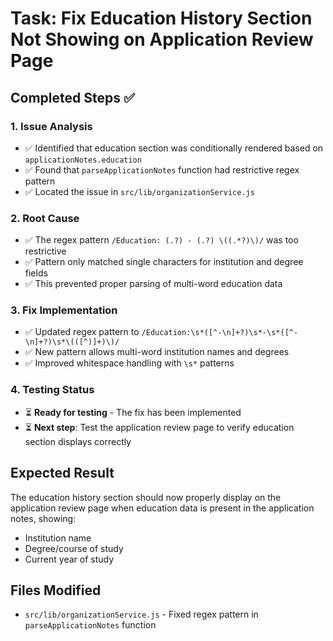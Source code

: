 # Task: Fix Education History Section Not Showing on Application Review Page

## Completed Steps ✅

### 1. Issue Analysis

- ✅ Identified that education section was conditionally rendered based on `applicationNotes.education`
- ✅ Found that `parseApplicationNotes` function had restrictive regex pattern
- ✅ Located the issue in `src/lib/organizationService.js`

### 2. Root Cause

- ✅ The regex pattern `/Education: (.?) - (.?) \((.*?)\)/` was too restrictive
- ✅ Pattern only matched single characters for institution and degree fields
- ✅ This prevented proper parsing of multi-word education data

### 3. Fix Implementation

- ✅ Updated regex pattern to `/Education:\s*([^-\n]+?)\s*-\s*([^-\n]+?)\s*\(([^)]+)\)/`
- ✅ New pattern allows multi-word institution names and degrees
- ✅ Improved whitespace handling with `\s*` patterns

### 4. Testing Status

- ⏳ **Ready for testing** - The fix has been implemented
- ⏳ **Next step**: Test the application review page to verify education section displays correctly

## Expected Result

The education history section should now properly display on the application review page when education data is present in the application notes, showing:

- Institution name
- Degree/course of study
- Current year of study

## Files Modified

- `src/lib/organizationService.js` - Fixed regex pattern in `parseApplicationNotes` function
